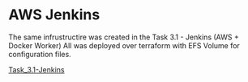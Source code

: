 # AWS Jenkins

The same infrustructire was created in the Task 3.1 - Jenkins (AWS + Docker Worker)
All was deployed over terraform with EFS Volume for configuration files.

[Task_3.1-Jenkins](https://github.com/VishnevskiyAV/Itransition/tree/main/Task%203.1%20-%20Jenkins)

